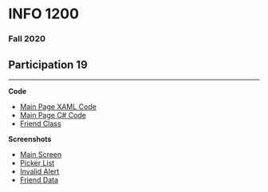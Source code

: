 # INFO 1200 
### Fall 2020

## Participation 19

--- 
**Code**
 - [Main Page XAML Code](https://github.com/iingles/iiBdayTrack/blob/master/iiBdayTrack/MainPage.xaml)
 - [Main Page C# Code](https://github.com/iingles/iiBdayTrack/blob/master/iiBdayTrack/MainPage.xaml.cs)
 - [Friend Class](https://github.com/iingles/iiBdayTrack/blob/master/iiBdayTrack/Friend.cs)

**Screenshots**
 - [Main Screen](https://github.com/iingles/iiBdayTrack/blob/master/main-screen.jpg)
 - [Picker List](https://github.com/iingles/iiBdayTrack/blob/master/picker-list.jpg)
 - [Invalid Alert](https://github.com/iingles/iiBdayTrack/blob/master/invalid-alert.jpg)
 - [Friend Data](https://github.com/iingles/iiBdayTrack/blob/master/friend-data.jpg)


 